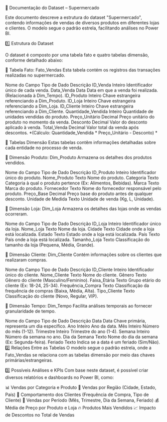 📄 Documentação do Dataset – Supermercado

Este documento descreve a estrutura do dataset "Supermercado", contendo informações de vendas de diversos produtos em diferentes lojas e clientes. O modelo segue o padrão estrela, facilitando análises no Power BI.

1️⃣ Estrutura do Dataset

O dataset é composto por uma tabela fato e quatro tabelas dimensão, conforme detalhado abaixo:

📌 Tabela Fato: Fato_Vendas
Esta tabela contém os registros das transações realizadas no supermercado.

Nome do Campo	Tipo de Dado	Descrição
ID_Venda	Inteiro	Identificador único de cada venda.
Data_Venda	Data	Data em que a venda foi realizada. (Relacionada à Dim_Tempo).
ID_Produto	Inteiro	Chave estrangeira referenciando a Dim_Produto.
ID_Loja	Inteiro	Chave estrangeira referenciando a Dim_Loja.
ID_Cliente	Inteiro	Chave estrangeira referenciando a Dim_Cliente.
Quantidade_Vendida	Inteiro	Quantidade de unidades vendidas do produto.
Preço_Unitário	Decimal	Preço unitário do produto no momento da venda.
Desconto	Decimal	Valor do desconto aplicado à venda.
Total_Venda	Decimal	Valor total da venda após descontos. *(Cálculo: Quantidade_Vendida * Preço_Unitário - Desconto) *

📌 Tabelas Dimensão
Estas tabelas contêm informações detalhadas sobre cada entidade no processo de venda.

📂 Dimensão Produto: Dim_Produto Armazena os detalhes dos produtos vendidos.

Nome do Campo	Tipo de Dado	Descrição
ID_Produto	Inteiro	Identificador único do produto.
Nome_Produto	Texto	Nome do produto.
Categoria	Texto	Categoria à qual o produto pertence (Ex: Alimentos, Bebidas).
Marca	Texto	Marca do produto.
Fornecedor	Texto	Nome do fornecedor responsável pelo produto.
Preço_Base	Decimal	Preço base do produto antes de qualquer desconto.
Unidade de Medida	Texto	Unidade de venda (Kg, L, Unidade).

📂 Dimensão Loja: Dim_Loja Armazena os detalhes das lojas onde as vendas ocorreram.

Nome do Campo	Tipo de Dado	Descrição
ID_Loja	Inteiro	Identificador único da loja.
Nome_Loja	Texto	Nome da loja.
Cidade	Texto	Cidade onde a loja está localizada.
Estado	Texto	Estado onde a loja está localizada.
País	Texto	País onde a loja está localizada.
Tamanho_Loja	Texto	Classificação do tamanho da loja (Pequena, Média, Grande).

📂 Dimensão Cliente: Dim_Cliente Contém informações sobre os clientes que realizaram compras.

Nome do Campo	Tipo de Dado	Descrição
ID_Cliente	Inteiro	Identificador único do cliente.
Nome_Cliente	Texto	Nome do cliente.
Gênero	Texto	Gênero do cliente (Masculino/Feminino).
Faixa_Etária	Texto	Grupo etário do cliente (Ex: 18-24, 25-34).
Frequência_Compra	Texto	Classificação da frequência de compras (Baixa, Média, Alta).
Tipo_Cliente	Texto	Classificação do cliente (Novo, Regular, VIP).

📂 Dimensão Tempo: Dim_Tempo Facilita análises temporais ao fornecer granularidade de tempo.

Nome do Campo	Tipo de Dado	Descrição
Data	Data	Chave primária, representa um dia específico.
Ano	Inteiro	Ano da data.
Mês	Inteiro	Número do mês (1-12).
Trimestre	Inteiro	Trimestre do ano (1-4).
Semana	Inteiro	Número da semana no ano.
Dia da Semana	Texto	Nome do dia da semana (Ex: Segunda-feira).
Feriado	Texto	Indica se a data é um feriado (Sim/Não).
2️⃣ Relações Entre as Tabelas
O modelo segue o padrão estrela, onde a Fato_Vendas se relaciona com as tabelas dimensão por meio das chaves primárias/estrangeiras.


3️⃣ Possíveis Análises e KPIs
Com base neste dataset, é possível criar diversos relatórios e dashboards no Power BI, como:

📊 Vendas por Categoria e Produto
📍 Vendas por Região (Cidade, Estado, País)
🛒 Comportamento dos Clientes (Frequência de Compra, Tipo de Cliente)
📆 Vendas por Período (Mês, Trimestre, Dia da Semana, Feriado)
💰 Média de Preço por Produto e Loja
🔥 Produtos Mais Vendidos
📈 Impacto de Descontos no Total de Vendas

